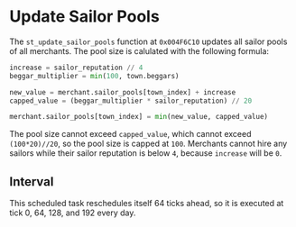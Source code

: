 # Update Sailor Pools
The `st_update_sailor_pools` function at `0x004F6C10` updates all sailor pools of all merchants.
The pool size is calulated with the following formula:
```python
increase = sailor_reputation // 4
beggar_multiplier = min(100, town.beggars)

new_value = merchant.sailor_pools[town_index] + increase
capped_value = (beggar_multiplier * sailor_reputation) // 20

merchant.sailor_pools[town_index] = min(new_value, capped_value)
```
The pool size cannot exceed `capped_value`, which cannot exceed `(100*20)//20`, so the pool size is capped at `100`.
Merchants cannot hire any sailors while their sailor reputation is below `4`, because `increase` will be `0`.

## Interval
This scheduled task reschedules itself 64 ticks ahead, so it is executed at tick 0, 64, 128, and 192 every day.
